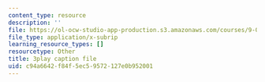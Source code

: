 ```yaml
---
content_type: resource
description: ''
file: https://ol-ocw-studio-app-production.s3.amazonaws.com/courses/9-00sc-introduction-to-psychology-fall-2011/c94a6642f84f5ec59572127e0b952001_t73rjeOj0eY.vtt
file_type: application/x-subrip
learning_resource_types: []
resourcetype: Other
title: 3play caption file
uid: c94a6642-f84f-5ec5-9572-127e0b952001
---
```

